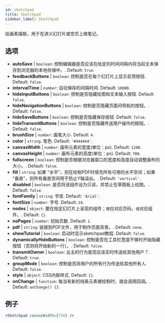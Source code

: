 ```yaml
---
id: sketchpad 
title: Sketchpad
sidebar_label: Sketchpad
---
```


绘画素描板，用于在讲义幻灯片或空页上做笔记。

## 选项

* __autoSave__ | `boolean`: 控制编辑器是否应该在给定的时间间隔内将当前文本保存到浏览器的本地存储中。. Default: `true`.
* __feedbackButtons__ | `boolean`: 控制是否在每个幻灯片上显示反馈按钮. Default: `false`.
* __intervalTime__ | `number`: 自动保存的间隔时间. Default: `10000`.
* __hideInputButtons__ | `boolean`: 控制是否隐藏绘图和文本输入按钮. Default: `false`.
* __hideNavigationButtons__ | `boolean`: 控制是否隐藏页面间导航的按钮。. Default: `false`.
* __hideSaveButtons__ | `boolean`: 控制是否隐藏保存按钮. Default: `false`.
* __hideTransmitButtons__ | `boolean`: 控制是否隐藏传送用户操作的按钮。. Default: `false`.
* __brushSize__ | `number`: 画笔大小. Default: `4`.
* __color__ | `string`: 笔色. Default: `'#444444'`.
* __canvasWidth__ | `number`: 画布元素的宽度(单位：px). Default: `1200`.
* __canvasHeight__ | `number`: 画布元素的高度(单位：px). Default: `700`.
* __fullscreen__ | `boolean`: 控制是否根据浏览器窗口的宽度和高度自动调整画布的大小。. Default: `false`.
* __fill__ | `string`: 如果 "水平"，则在绘制PDF时填充所有可用的水平空间；如果 "垂直"，则所有垂直空间用于防止Y轴溢出。. Default: `'vertical'`.
* __disabled__ | `boolean`: 是否将该组件设为只读，并禁止在草图板上绘图。. Default: `false`.
* __fontFamily__ | `string`: 字库. Default: `'Arial'`.
* __fontSize__ | `number`: 字号. Default: `24`.
* __nodes__ | `object`: 要在指定幻灯片上呈现的组件；`键`应对应页码，`值`对应组件。. Default: `{}`.
* __noPages__ | `number`: 初始页数. Default: `1`.
* __pdf__ | `string`: 链接到PDF文件，用于制作页面背景。. Default: `none`.
* __showTutorial__ | `boolean`: 启动时显示sketchpad教程. Default: `false`.
* __dynamicallyHideButtons__ | `boolean`: 控制是否在工具栏宽度不够时开始隐藏按钮（否则将开始新的一行）。. Default: `false`.
* __transmitOwner__ | `boolean`: 业主的行为是否应该实时传送给其他用户？. Default: `true`.
* __groupMode__ | `boolean`: 控制是否将用户的所有行为传送给其他所有人. Default: `false`.
* __style__ | `object`: CSS内联样式. Default: `{}`.
* __onChange__ | `function`: 每当有新的线条元素被绘制时，就会调用回调。. Default: `onChange() {}`.


## 例子

```jsx live
<Sketchpad canvasWidth={750} />
```

